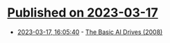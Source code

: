 # [Published on 2023-03-17](index.md)

* [2023-03-17, 16:05:40](https://lobste.rs/s/tfabgx/basic_ai_drives_2008) - [The Basic AI Drives (2008)](https://selfawaresystems.files.wordpress.com/2008/01/ai_drives_final.pdf)
